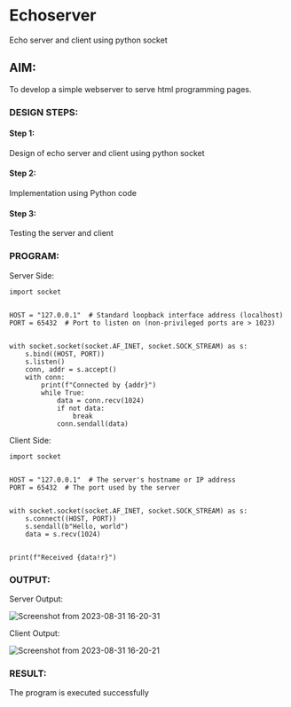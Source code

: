 # Echoserver
Echo server and client using python socket

## AIM:

To develop a simple webserver to serve html programming pages.

### DESIGN STEPS:

#### Step 1:

Design of echo server and client using python socket

#### Step 2:

Implementation using Python code

#### Step 3:

Testing the server and client 

### PROGRAM:
Server Side:
```
import socket


HOST = "127.0.0.1"  # Standard loopback interface address (localhost)
PORT = 65432  # Port to listen on (non-privileged ports are > 1023)


with socket.socket(socket.AF_INET, socket.SOCK_STREAM) as s:
    s.bind((HOST, PORT))
    s.listen()
    conn, addr = s.accept()
    with conn:
        print(f"Connected by {addr}")
        while True:
            data = conn.recv(1024)
            if not data:
                break
            conn.sendall(data)
```
Client Side:
```
import socket


HOST = "127.0.0.1"  # The server's hostname or IP address
PORT = 65432  # The port used by the server


with socket.socket(socket.AF_INET, socket.SOCK_STREAM) as s:
    s.connect((HOST, PORT))
    s.sendall(b"Hello, world")
    data = s.recv(1024)


print(f"Received {data!r}")
```

### OUTPUT:
Server Output:

![Screenshot from 2023-08-31 16-20-31](https://github.com/NAVEENKUMAR4325/Echoserver/assets/119479566/b344637c-edf8-4538-b201-8762926b4170)

Client Output:

![Screenshot from 2023-08-31 16-20-21](https://github.com/NAVEENKUMAR4325/Echoserver/assets/119479566/3a51c91b-09de-4372-994d-53261cf632c1)


### RESULT:
The program is executed successfully
